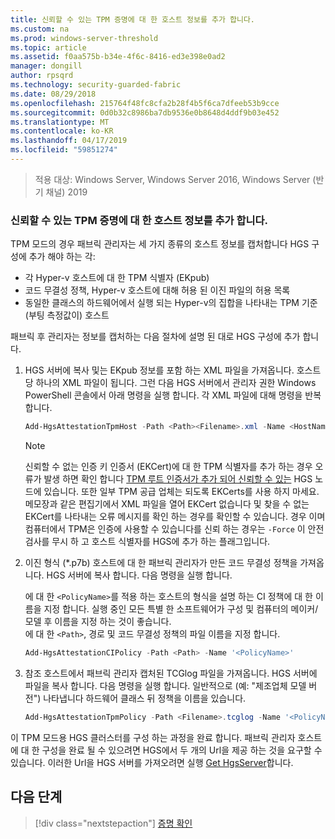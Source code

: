 ```yaml
---
title: 신뢰할 수 있는 TPM 증명에 대 한 호스트 정보를 추가 합니다.
ms.custom: na
ms.prod: windows-server-threshold
ms.topic: article
ms.assetid: f0aa575b-b34e-4f6c-8416-ed3e398e0ad2
manager: dongill
author: rpsqrd
ms.technology: security-guarded-fabric
ms.date: 08/29/2018
ms.openlocfilehash: 215764f48fc8cfa2b28f4b5f6ca7dfeeb53b9cce
ms.sourcegitcommit: 0d0b32c8986ba7db9536e0b8648d4ddf9b03e452
ms.translationtype: MT
ms.contentlocale: ko-KR
ms.lasthandoff: 04/17/2019
ms.locfileid: "59851274"
---
```

>적용 대상: Windows Server, Windows Server 2016, Windows Server (반기 채널) 2019

### <a name="add-host-information-for-tpm-trusted-attestation"></a>신뢰할 수 있는 TPM 증명에 대 한 호스트 정보를 추가 합니다.

TPM 모드의 경우 패브릭 관리자는 세 가지 종류의 호스트 정보를 캡처합니다 HGS 구성에 추가 해야 하는 각:

- 각 Hyper-v 호스트에 대 한 TPM 식별자 (EKpub)
- 코드 무결성 정책, Hyper-v 호스트에 대해 허용 된 이진 파일의 허용 목록
- 동일한 클래스의 하드웨어에서 실행 되는 Hyper-v의 집합을 나타내는 TPM 기준 (부팅 측정값이) 호스트

패브릭 후 관리자는 정보를 캡처하는 다음 절차에 설명 된 대로 HGS 구성에 추가 합니다.

1.  HGS 서버에 복사 및는 EKpub 정보를 포함 하는 XML 파일을 가져옵니다. 호스트당 하나의 XML 파일이 됩니다. 그런 다음 HGS 서버에서 관리자 권한 Windows PowerShell 콘솔에서 아래 명령을 실행 합니다. 각 XML 파일에 대해 명령을 반복 합니다.

    ```powershell
    Add-HgsAttestationTpmHost -Path <Path><Filename>.xml -Name <HostName>
    ```

    > [!NOTE]
    > 신뢰할 수 없는 인증 키 인증서 (EKCert)에 대 한 TPM 식별자를 추가 하는 경우 오류가 발생 하면 확인 합니다 [TPM 루트 인증서가 추가 되어 신뢰할 수 있는](guarded-fabric-install-trusted-tpm-root-certificates.md) HGS 노드에 있습니다.
    > 또한 일부 TPM 공급 업체는 되도록 EKCerts를 사용 하지 마세요.
    > 메모장과 같은 편집기에서 XML 파일을 열어 EKCert 없습니다 및 찾을 수 없는 EKCert를 나타내는 오류 메시지를 확인 하는 경우를 확인할 수 있습니다.
    > 경우 이며 컴퓨터에서 TPM은 인증에 사용할 수 있습니다를 신뢰 하는 경우는 `-Force` 이 안전 검사를 무시 하 고 호스트 식별자를 HGS에 추가 하는 플래그입니다.

2. 이진 형식 (*.p7b) 호스트에 대 한 패브릭 관리자가 만든 코드 무결성 정책을 가져옵니다. HGS 서버에 복사 합니다. 다음 명령을 실행 합니다.

    에 대 한 `<PolicyName>`를 적용 하는 호스트의 형식을 설명 하는 CI 정책에 대 한 이름을 지정 합니다. 실행 중인 모든 특별 한 소프트웨어가 구성 및 컴퓨터의 메이커/모델 후 이름을 지정 하는 것이 좋습니다.<br>에 대 한 `<Path>`, 경로 및 코드 무결성 정책의 파일 이름을 지정 합니다.

    ```powershell
    Add-HgsAttestationCIPolicy -Path <Path> -Name '<PolicyName>'
    ```

3. 참조 호스트에서 패브릭 관리자 캡처된 TCGlog 파일을 가져옵니다. HGS 서버에 파일을 복사 합니다. 다음 명령을 실행 합니다. 일반적으로 (예: "제조업체 모델 버전") 나타냅니다 하드웨어 클래스 뒤 정책을 이름을 있습니다.

    ```powershell
    Add-HgsAttestationTpmPolicy -Path <Filename>.tcglog -Name '<PolicyName>'
    ```

이 TPM 모드용 HGS 클러스터를 구성 하는 과정을 완료 합니다. 패브릭 관리자 호스트에 대 한 구성을 완료 될 수 있으려면 HGS에서 두 개의 Url을 제공 하는 것을 요구할 수 있습니다. 이러한 Url을 HGS 서버를 가져오려면 실행 [Get HgsServer](https://docs.microsoft.com/powershell/module/hgsserver/get-hgsserver?view=win10-ps)합니다.

## <a name="next-step"></a>다음 단계

>[!div class="nextstepaction"]
[증명 확인](guarded-fabric-confirm-hosts-can-attest-successfully.md)